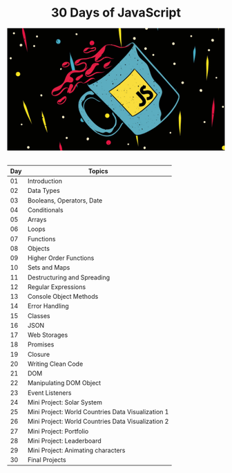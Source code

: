 <div align="center">

# **30 Days of JavaScript**

  <img src="Day_0/readme/EzgdmaCQuT84bgDL4fhXZS.jpg">

<br>
<br>

|	 Day        | Topics 
| ----------- | -----------      
|01	          |  Introduction
|02	          |  Data Types
|03	          |  Booleans, Operators, Date
|04	          |  Conditionals
|05	          |  Arrays
|06	          |  Loops
|07	          |  Functions
|08	          |  Objects
|09	          |  Higher Order Functions
|10	          |  Sets and Maps
|11	          |  Destructuring and Spreading
|12	          |  Regular Expressions
|13	          |  Console Object Methods
|14	          |  Error Handling
|15	          |  Classes
|16	          |  JSON
|17	          |  Web Storages
|18	          |  Promises
|19	          |  Closure
|20	          |  Writing Clean Code
|21	          |  DOM
|22	          |  Manipulating DOM Object
|23	          |  Event Listeners
|24	          |  Mini Project: Solar System
|25	          |  Mini Project: World Countries Data Visualization 1
|26	          |  Mini Project: World Countries Data Visualization 2
|27	          |  Mini Project: Portfolio
|28	          |  Mini Project: Leaderboard
|29	          |  Mini Project: Animating characters
|30	          |  Final Projects

</div>
